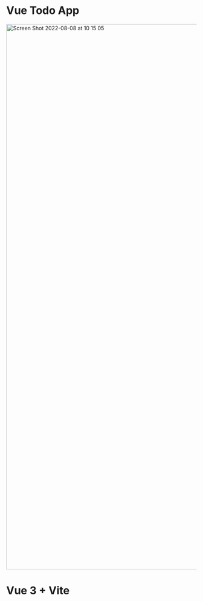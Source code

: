 # Vue Todo App

<img width="1440" alt="Screen Shot 2022-08-08 at 10 15 05" src="https://user-images.githubusercontent.com/100022800/183361088-c829b9d6-94f2-49c7-8a4e-e6297c70af6f.png">

# Vue 3 + Vite
